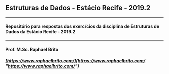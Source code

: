 ## Estruturas de Dados - Estácio Recife - 2019.2

------------


#### Repositório para respostas dos exercícios da disciplina de Estruturas de Dados da Estácio Recife - 2019.2

------------


####  Prof. M.Sc. Raphael Brito
##### [https://www.raphaelbrito.com/](https://www.raphaelbrito.com/ "https://www.raphaelbrito.com/")
